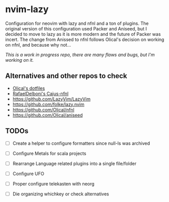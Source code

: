 # nvim-lazy
Configuration for neovim with lazy and nfnl and a ton of plugins. The original version of this configuration used Packer and Aniseed, but I decided to move to lazy as it is more modern and the future of Packer was incert. The change from Anissed to nfnl follows Olical's decision on working on nfnl, and because why not...

*This is a work in progress repo, there are many flaws and bugs, but I'm working on it.*

## Alternatives and other repos to check
- [Olical's dotfiles](https://github.com/Olical/dotfiles)
- [RafaelDelboni's Cajus-nfnl](https://github.com/rafaeldelboni/cajus-nfnl)
- https://github.com/LazyVim/LazyVim
- https://github.com/folke/lazy.nvim
- https://github.com/Olical/nfnl
- https://github.com/Olical/aniseed

## TODOs
- [ ] Create a helper to configure formatters since null-ls was archived
- [ ] Configure Metals for scala projects
- [ ] Rearrange Language related plugins into a single file/folder
- [ ] Configure UFO
- [ ] Proper configure telekasten with neorg
- [ ] Die organizing whichkey or check alternatives


